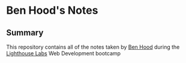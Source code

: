 # Ben Hood's Notes
## Summary
This repository contains all of the notes taken by [Ben Hood](https://github.com/bhood239) during the [Lighthouse Labs](https://www.lighthouselabs.ca/) Web Development bootcamp
